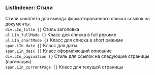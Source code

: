 
<meta http-equiv="Content-Type" content="text/html; charset=utf-8">
<h3>ListIndexer: Стили </h3> 
Стили сниппета для вывода форматированного списка ссылок на документы.	
<br>
<div><code>div.LIn_title {}</code> Стиль заголовка</div>
<div><code>ul.LIn_fullMode {}</code> Класс для списка в full режиме</div>
<div><code>ul.LIn_shortMode {}</code> Класс для списка в short режиме</div>
<div><code>span.LIn_date {}</code> Класс для даты</div>
<div><code>span.LIn_desc {}</code> Класс оформляющий описание</div>
<div><code>div.LIn_pagination {}</code> Стиль для ссылок на следующие страницы (пагинация)</div>
<div><code>span.LIn_currentPage {}</code> Класс для текущей страницы</div>
